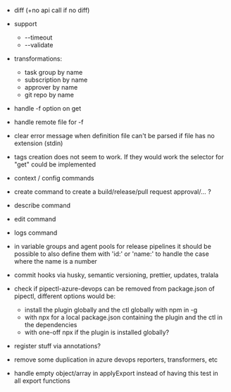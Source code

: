 * diff (+no api call if no diff)
* support
  * --timeout
  * --validate
* transformations:
  * task group by name
  * subscription by name
  * approver by name
  * git repo by name
* handle -f option on get
* handle remote file for -f
* clear error message when definition file can't be parsed if file has no extension (stdin)
* tags creation does not seem to work. If they would work the selector for "get" could be implemented
* context / config commands
* create command to create a build/release/pull request approval/... ?
* describe command
* edit command
* logs command
* in variable groups and agent pools for release pipelines it should be possible to also define them with 'id:' or 'name:' to handle the case where the name is a number
* commit hooks via husky, semantic versioning, prettier, updates, tralala

* check if pipectl-azure-devops can be removed from package.json of pipectl, different options would be:
  * install the plugin globally and the ctl globally with npm in -g
  * with npx for a local package.json containing the plugin and the ctl in the dependencies
  * with one-off npx if the plugin is installed globally?

* register stuff via annotations?
* remove some duplication in azure devops reporters, transformers, etc

* handle empty object/array in applyExport instead of having this test in all export functions

